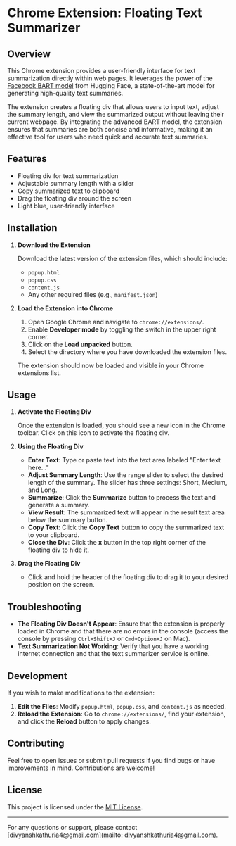 # Chrome Extension: Floating Text Summarizer

## Overview

This Chrome extension provides a user-friendly interface for text summarization directly within web pages. It leverages the power of the [Facebook BART model](https://huggingface.co/facebook/bart-large-cnn) from Hugging Face, a state-of-the-art model for generating high-quality text summaries.

The extension creates a floating div that allows users to input text, adjust the summary length, and view the summarized output without leaving their current webpage. By integrating the advanced BART model, the extension ensures that summaries are both concise and informative, making it an effective tool for users who need quick and accurate text summaries.

## Features

- Floating div for text summarization
- Adjustable summary length with a slider
- Copy summarized text to clipboard
- Drag the floating div around the screen
- Light blue, user-friendly interface

## Installation

1. **Download the Extension**

   Download the latest version of the extension files, which should include:
   - `popup.html`
   - `popup.css`
   - `content.js`
   - Any other required files (e.g., `manifest.json`)

2. **Load the Extension into Chrome**

   1. Open Google Chrome and navigate to `chrome://extensions/`.
   2. Enable **Developer mode** by toggling the switch in the upper right corner.
   3. Click on the **Load unpacked** button.
   4. Select the directory where you have downloaded the extension files.

   The extension should now be loaded and visible in your Chrome extensions list.

## Usage

1. **Activate the Floating Div**

   Once the extension is loaded, you should see a new icon in the Chrome toolbar. Click on this icon to activate the floating div.

2. **Using the Floating Div**

   - **Enter Text**: Type or paste text into the text area labeled "Enter text here..."
   - **Adjust Summary Length**: Use the range slider to select the desired length of the summary. The slider has three settings: Short, Medium, and Long.
   - **Summarize**: Click the **Summarize** button to process the text and generate a summary.
   - **View Result**: The summarized text will appear in the result text area below the summary button.
   - **Copy Text**: Click the **Copy Text** button to copy the summarized text to your clipboard.
   - **Close the Div**: Click the **x** button in the top right corner of the floating div to hide it.

3. **Drag the Floating Div**

   - Click and hold the header of the floating div to drag it to your desired position on the screen.

## Troubleshooting

- **The Floating Div Doesn't Appear**: Ensure that the extension is properly loaded in Chrome and that there are no errors in the console (access the console by pressing `Ctrl+Shift+J` or `Cmd+Option+J` on Mac).
- **Text Summarization Not Working**: Verify that you have a working internet connection and that the text summarizer service is online.

## Development

If you wish to make modifications to the extension:

1. **Edit the Files**: Modify `popup.html`, `popup.css`, and `content.js` as needed.
2. **Reload the Extension**: Go to `chrome://extensions/`, find your extension, and click the **Reload** button to apply changes.

## Contributing

Feel free to open issues or submit pull requests if you find bugs or have improvements in mind. Contributions are welcome!

## License

This project is licensed under the [MIT License](LICENSE).

---

For any questions or support, please contact [divyanshkathuria4@gmail.com](mailto: divyanshkathuria4@gmail.com).
